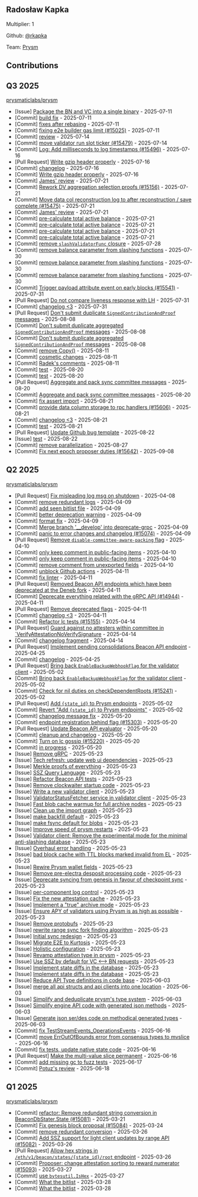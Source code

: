 
## Radosław Kapka
Multiplier: 1

Github: [@rkapka](https://github.com/rkapka)

Team: [Prysm](https://github.com/Prysmaticlabs/Prysm/pulls?q=author%3Arkapka)

## Contributions

## Q3 2025


[prysmaticlabs/prysm](https://github.com/prysmaticlabs/prysm)
* [Issue] [Package the BN and VC into a single binary](https://github.com/OffchainLabs/prysm/issues/15489) - 2025-07-11
* [Commit] [build fix](https://github.com/OffchainLabs/prysm/commit/8f76408f39d00132e28b5c243d80b8c2d03613d8) - 2025-07-11
* [Commit] [fixes after rebasing](https://github.com/OffchainLabs/prysm/commit/e757f687adbd64cc81733131e8da1f99cf6a4101) - 2025-07-11
* [Commit] [fixing e2e builder gas limit (#15025)](https://github.com/OffchainLabs/prysm/commit/4e41d5c61088f6d28d46c028f1b4d4ae00f20d98) - 2025-07-11
* [Commit] [review](https://github.com/OffchainLabs/prysm/commit/ab829629bb896e5d97c6d810166fd9f3cc291e67) - 2025-07-14
* [Commit] [move validator run slot ticker (#15479)](https://github.com/OffchainLabs/prysm/commit/78f8411ad22d8bc792242bf2fc897eaacc97607e) - 2025-07-14
* [Commit] [Log: Add milliseconds to log timestamps (#15496)](https://github.com/OffchainLabs/prysm/commit/9e014da0b91e696976edec05982573aa4f335547) - 2025-07-16
* [Pull Request] [Write gzip header properly](https://github.com/OffchainLabs/prysm/pull/15499) - 2025-07-16
* [Commit] [changelog](https://github.com/OffchainLabs/prysm/commit/b56a0620e9d409b03418a95b23f6d201e8cd1ddd) - 2025-07-16
* [Commit] [Write gzip header properly](https://github.com/OffchainLabs/prysm/commit/f78558d44eaf99365c4ef8dd2f7911df6c2c3649) - 2025-07-16
* [Commit] [James' review](https://github.com/OffchainLabs/prysm/commit/a4cdd6e93b0df448cb0651a494cc42bb41544743) - 2025-07-21
* [Commit] [Rework DV aggregation selection proofs (#15156)](https://github.com/OffchainLabs/prysm/commit/56e8881bc19f4dd8b20ccdfb66abd80b196a0f7c) - 2025-07-21
* [Commit] [Move data col reconstruction log to after reconstruction / save complete (#15475)](https://github.com/OffchainLabs/prysm/commit/da5525096c3388599d1303545ac614e4fb506669) - 2025-07-21
* [Commit] [James' review](https://github.com/OffchainLabs/prysm/commit/0ffdc921ba386d54bd1b3e5c8b1e6697c7053b67) - 2025-07-21
* [Commit] [pre-calculate total active balance](https://github.com/OffchainLabs/prysm/commit/c61768d05f67a843405558b78a1a98d421d71f2a) - 2025-07-21
* [Commit] [pre-calculate total active balance](https://github.com/OffchainLabs/prysm/commit/3b2c8e7743cb53ea7f47413bf87ab30b3864ad2f) - 2025-07-21
* [Commit] [pre-calculate total active balance](https://github.com/OffchainLabs/prysm/commit/67860292556a79ba387371492f50409046bfb76d) - 2025-07-21
* [Commit] [pre-calculate total active balance](https://github.com/OffchainLabs/prysm/commit/9ee4804343f3fe1464cf34602dde71cdc0b8a98b) - 2025-07-21
* [Commit] [remove `slashValidatorFunc` closure](https://github.com/OffchainLabs/prysm/commit/e0e8cb0152cf90891947c283fefffc24f51781fa) - 2025-07-28
* [Commit] [remove balance parameter from slashing functions](https://github.com/OffchainLabs/prysm/commit/c18155716b0b8b339a9ed6fdd9589216490ce367) - 2025-07-30
* [Commit] [remove balance parameter from slashing functions](https://github.com/OffchainLabs/prysm/commit/c2c9f77c918f31205b8060cb5bc53dece8191885) - 2025-07-30
* [Commit] [remove balance parameter from slashing functions](https://github.com/OffchainLabs/prysm/commit/19bd452fb17e5709b9d1f95b98559f8cc0c6e12a) - 2025-07-30
* [Commit] [Trigger payload attribute event on early blocks (#15541)](https://github.com/OffchainLabs/prysm/commit/d7d8764a916dc9c4a43d46c5b5ffbefec2a56507) - 2025-07-31
* [Pull Request] [Do not compare liveness response with LH](https://github.com/OffchainLabs/prysm/pull/15556) - 2025-07-31
* [Commit] [changelog <3](https://github.com/OffchainLabs/prysm/commit/07a0b97205fc5f97a7e5db905520cff7098f1a79) - 2025-07-31
* [Pull Request] [Don't submit duplicate `SignedContributionAndProof` messages](https://github.com/OffchainLabs/prysm/pull/15571) - 2025-08-08
* [Commit] [Don't submit duplicate aggregated `SignedContributionAndProof` messages](https://github.com/OffchainLabs/prysm/commit/7d640d5c693d75ec4e6ea44cf2d8c66d4ec1a05a) - 2025-08-08
* [Commit] [Don't submit duplicate aggregated `SignedContributionAndProof` messages](https://github.com/OffchainLabs/prysm/commit/7c3f2c6144a3b5d281e37a1ed9f3c9edefb68776) - 2025-08-08
* [Commit] [remove Copy()](https://github.com/OffchainLabs/prysm/commit/1091bc25416040b6018efe161c402d739c616a07) - 2025-08-11
* [Commit] [cosmetic changes](https://github.com/OffchainLabs/prysm/commit/7755cd6f3e4ef87b3384e660f8eada545c0ff4aa) - 2025-08-11
* [Commit] [Radek's comments](https://github.com/OffchainLabs/prysm/commit/3b01a5649d341a2d3f11216b04a34308bc15cf83) - 2025-08-11
* [Commit] [test](https://github.com/OffchainLabs/prysm/commit/13f77a16bab61b0f5bbb784b12fe304fcb3b4c11) - 2025-08-20
* [Commit] [test](https://github.com/OffchainLabs/prysm/commit/d03e6ac76246807d405e40c4040b3af4e2bccfcd) - 2025-08-20
* [Pull Request] [Aggregate and pack sync committee messages](https://github.com/OffchainLabs/prysm/pull/15608) - 2025-08-20
* [Commit] [Aggregate and pack sync committee messages](https://github.com/OffchainLabs/prysm/commit/f1227d280458d1f4fea500b531d26b4fde275f60) - 2025-08-20
* [Commit] [fix assert import](https://github.com/OffchainLabs/prysm/commit/8a0deaf5be4dd8b15a873248cfb3edc2e7d0db2e) - 2025-08-21
* [Commit] [provide data column storage to rpc handlers (#15606)](https://github.com/OffchainLabs/prysm/commit/08fb3812b7aac4cd68fb66793ec266ee099fd5c1) - 2025-08-21
* [Commit] [changelog <3](https://github.com/OffchainLabs/prysm/commit/014075a8156c740c98569ccddcdc7740a9785834) - 2025-08-21
* [Commit] [test](https://github.com/OffchainLabs/prysm/commit/ba431967b1b290d4f4d723cd1010aae28735c071) - 2025-08-21
* [Pull Request] [Update Github bug template](https://github.com/OffchainLabs/prysm/pull/15623) - 2025-08-22
* [Issue] [test](https://github.com/OffchainLabs/prysm/issues/15622) - 2025-08-22
* [Commit] [remove parallelization](https://github.com/OffchainLabs/prysm/commit/3e4a35e1051ea6fe1a509577726e772f778fa048) - 2025-08-27
* [Commit] [Fix next epoch proposer duties (#15642)](https://github.com/OffchainLabs/prysm/commit/278b796e431f33b984ad53996f1375c6fde87f87) - 2025-09-08
## Q2 2025


[prysmaticlabs/prysm](https://github.com/prysmaticlabs/prysm)
* [Pull Request] [Fix misleading log msg on shutdown](https://github.com/prysmaticlabs/prysm/pull/13063) - 2025-04-08
* [Commit] [remove redundant logs](https://github.com/OffchainLabs/prysm/commit/50971e85b8e1337c36414357bd3b101727f805a5) - 2025-04-09
* [Commit] [add seen bitlist file](https://github.com/OffchainLabs/prysm/commit/8e8234a070a28ec4bf06c6a71a2760d748cdabbf) - 2025-04-09
* [Commit] [better deprecation warning](https://github.com/OffchainLabs/prysm/commit/6f89bbcb797a75f6256b3ff7267b11ef47091619) - 2025-04-09
* [Commit] [format fix](https://github.com/OffchainLabs/prysm/commit/f8b588786a42411ed51b22e20fcb49e7b3ae7460) - 2025-04-09
* [Commit] [Merge branch '__develop' into deprecate-grpc](https://github.com/OffchainLabs/prysm/commit/26c9d5810f0bc15b013a28789301ad4d8fd55e58) - 2025-04-09
* [Commit] [panic to error changes and changelog (#15074)](https://github.com/OffchainLabs/prysm/commit/08bfaca42d25c4d5691d9b6e7026405e6503c10f) - 2025-04-09
* [Pull Request] [Remove `disable-committee-aware-packing` flag](https://github.com/OffchainLabs/prysm/pull/15162) - 2025-04-10
* [Commit] [only keep comment in public-facing items](https://github.com/OffchainLabs/prysm/commit/d08e9b201cbd4a9d49b554d3745a1d640730f8ca) - 2025-04-10
* [Commit] [only keep comment in public-facing items](https://github.com/OffchainLabs/prysm/commit/a17083edc8ea48c8028cd2dcc44a7c2c76ac9d66) - 2025-04-10
* [Commit] [remove comment from unexported fields](https://github.com/OffchainLabs/prysm/commit/3a24f271488f7735d774b921bbc2fa281639f678) - 2025-04-10
* [Commit] [unblock Github actions](https://github.com/OffchainLabs/prysm/commit/d4b496e60499d6cdda995fe82a52884da1bdd3cd) - 2025-04-11
* [Commit] [fix linter](https://github.com/OffchainLabs/prysm/commit/b47acdcbc21f47726fd063547e116b59cb724abf) - 2025-04-11
* [Pull Request] [Removed Beacon API endpoints which have been deprecated at the Deneb fork](https://github.com/OffchainLabs/prysm/pull/15166) - 2025-04-11
* [Commit] [Deprecate everything related with the gRPC API (#14944)](https://github.com/OffchainLabs/prysm/commit/9d1750ce8682af23822350be8d6a3ae1d9d28f9a) - 2025-04-11
* [Pull Request] [Remove deprecated flags](https://github.com/OffchainLabs/prysm/pull/15165) - 2025-04-11
* [Commit] [changelog <3](https://github.com/OffchainLabs/prysm/commit/0a1642ee8170eeff168ff9a59333fdea23a30733) - 2025-04-11
* [Commit] [Refactor lc tests (#15155)](https://github.com/OffchainLabs/prysm/commit/cd87082f25890409bd626b7bac44897a997a2e21) - 2025-04-14
* [Pull Request] [Guard against no attesters within committee in `VerifyAttestationNoVerifySignature](https://github.com/OffchainLabs/prysm/pull/15169) - 2025-04-14
* [Commit] [changelog fragment](https://github.com/OffchainLabs/prysm/commit/bab3d62c3a5d8f911323ec4c5be26a93da083f6d) - 2025-04-14
* [Pull Request] [Implement pending consolidations Beacon API endpoint](https://github.com/OffchainLabs/prysm/pull/15219) - 2025-04-25
* [Commit] [changelog](https://github.com/OffchainLabs/prysm/commit/275dce04bd3b40f1b413d6eebfcd738e0289f710) - 2025-04-25
* [Pull Request] [Bring back `EnableBackupWebhookFlag` for the validator client](https://github.com/OffchainLabs/prysm/pull/15247) - 2025-05-02
* [Commit] [Bring back `EnableBackupWebhookFlag` for the validator client](https://github.com/OffchainLabs/prysm/commit/e71ab6dfc62424ce0b5ed9d9bea5a74d9b6bd99f) - 2025-05-02
* [Commit] [Check for nil duties on checkDependentRoots (#15241)](https://github.com/OffchainLabs/prysm/commit/8a22df902fb783e37d63f03bf75e53845a3d5070) - 2025-05-02
* [Pull Request] [Add `{state_id}` to Prysm endpoints](https://github.com/OffchainLabs/prysm/pull/15245) - 2025-05-02
* [Commit] [Revert "Add `{state_id}` to Prysm endpoints"](https://github.com/OffchainLabs/prysm/commit/314ec2d14a64a7ea9d6ddc97f8e1d4c1e486a209) - 2025-05-02
* [Commit] [changelog message fix](https://github.com/OffchainLabs/prysm/commit/984c627da9d8dacf154eccb2c1f97232929ef5cf) - 2025-05-20
* [Commit] [endpoint registration behind flag (#15303)](https://github.com/OffchainLabs/prysm/commit/edab1450013e6e5eed632d84d4264367ce15780d) - 2025-05-20
* [Pull Request] [Update Beacon API evaluator](https://github.com/OffchainLabs/prysm/pull/15304) - 2025-05-20
* [Commit] [cleanup and changelog](https://github.com/OffchainLabs/prysm/commit/009955716782c6eaf078b9f8dffdf0caee16aef3) - 2025-05-20
* [Commit] [Turn on lc gossip (#15220)](https://github.com/OffchainLabs/prysm/commit/6df476835ce68fe3c17c3997fbbf3db7558170bc) - 2025-05-20
* [Commit] [in progress](https://github.com/OffchainLabs/prysm/commit/6d9e82e1e4e4d7800e270757d4eb7d284bf9c3aa) - 2025-05-20
* [Issue] [Remove gRPC](https://github.com/OffchainLabs/prysm/issues/15346) - 2025-05-23
* [Issue] [Tech refresh: update web ui dependencies](https://github.com/OffchainLabs/prysm/issues/15345) - 2025-05-23
* [Issue] [Merkle proofs of everything](https://github.com/OffchainLabs/prysm/issues/15344) - 2025-05-23
* [Issue] [SSZ Query Language](https://github.com/OffchainLabs/prysm/issues/15343) - 2025-05-23
* [Issue] [Refactor Beacon API tests](https://github.com/OffchainLabs/prysm/issues/15342) - 2025-05-23
* [Issue] [Remove clockwaiter startup code](https://github.com/OffchainLabs/prysm/issues/15341) - 2025-05-23
* [Issue] [Write a new validator client](https://github.com/OffchainLabs/prysm/issues/15340) - 2025-05-23
* [Issue] [ValidatorStatusFetcher service in validator client](https://github.com/OffchainLabs/prysm/issues/15339) - 2025-05-23
* [Issue] [Fast blob cache warmup for full archive nodes](https://github.com/OffchainLabs/prysm/issues/15338) - 2025-05-23
* [Issue] [Clean up the import graph](https://github.com/OffchainLabs/prysm/issues/15337) - 2025-05-23
* [Issue] [make backfill default](https://github.com/OffchainLabs/prysm/issues/15336) - 2025-05-23
* [Issue] [make fsync default for blobs](https://github.com/OffchainLabs/prysm/issues/15335) - 2025-05-23
* [Issue] [Improve speed of prysm restarts](https://github.com/OffchainLabs/prysm/issues/15334) - 2025-05-23
* [Issue] [Validator client: Remove the experimental mode for the minimal anti-slashing database](https://github.com/OffchainLabs/prysm/issues/15333) - 2025-05-23
* [Issue] [Overhaul error handling](https://github.com/OffchainLabs/prysm/issues/15332) - 2025-05-23
* [Issue] [bad block cache with TTL blocks marked invalid from EL](https://github.com/OffchainLabs/prysm/issues/15331) - 2025-05-23
* [Issue] [Rewire Prysm wallet fields](https://github.com/OffchainLabs/prysm/issues/15330) - 2025-05-23
* [Issue] [Remove pre-electra desposit processing code](https://github.com/OffchainLabs/prysm/issues/15329) - 2025-05-23
* [Issue] [Deprecate syncing from genesis in favour of checkpoint sync](https://github.com/OffchainLabs/prysm/issues/15328) - 2025-05-23
* [Issue] [per-component log control](https://github.com/OffchainLabs/prysm/issues/15327) - 2025-05-23
* [Issue] [Fix the new attestation cache](https://github.com/OffchainLabs/prysm/issues/15326) - 2025-05-23
* [Issue] [Implement a "true" archive mode](https://github.com/OffchainLabs/prysm/issues/15325) - 2025-05-23
* [Issue] [Ensure APY of validators using Prysm is as high as possible](https://github.com/OffchainLabs/prysm/issues/15324) - 2025-05-23
* [Issue] [Remove protobufs](https://github.com/OffchainLabs/prysm/issues/15323) - 2025-05-23
* [Issue] [rewrite range sync fork finding algorithm](https://github.com/OffchainLabs/prysm/issues/15322) - 2025-05-23
* [Issue] [Initial sync redesign](https://github.com/OffchainLabs/prysm/issues/15321) - 2025-05-23
* [Issue] [Migrate E2E to Kurtosis](https://github.com/OffchainLabs/prysm/issues/15320) - 2025-05-23
* [Issue] [Holistic configuration](https://github.com/OffchainLabs/prysm/issues/15319) - 2025-05-23
* [Issue] [Revamp attestation type in prysm](https://github.com/OffchainLabs/prysm/issues/15318) - 2025-05-23
* [Issue] [Use SSZ by default for VC <--> BN requests](https://github.com/OffchainLabs/prysm/issues/15317) - 2025-05-23
* [Issue] [Implement state diffs in the database](https://github.com/OffchainLabs/prysm/issues/15316) - 2025-05-23
* [Issue] [Implement state diffs in the database](https://github.com/OffchainLabs/prysm/issues/15315) - 2025-05-23
* [Issue] [Reduce API Type definitions in code base](https://github.com/OffchainLabs/prysm/issues/15376) - 2025-06-03
* [Issue] [merge all api structs and api clients into one location](https://github.com/OffchainLabs/prysm/issues/15375) - 2025-06-03
* [Issue] [Simplify and deduplicate prysm's type system](https://github.com/OffchainLabs/prysm/issues/15374) - 2025-06-03
* [Issue] [Simplify engine API code with generated json methods](https://github.com/OffchainLabs/prysm/issues/15373) - 2025-06-03
* [Issue] [Generate json ser/des code on methodical generated types](https://github.com/OffchainLabs/prysm/issues/15372) - 2025-06-03
* [Commit] [fix TestStreamEvents_OperationsEvents](https://github.com/OffchainLabs/prysm/commit/f09b579a92576b96b652fc44775a0229667232e0) - 2025-06-16
* [Commit] [move ErrOutOfBounds error from consensus types to mvslice](https://github.com/OffchainLabs/prysm/commit/ecf1254a974e2f724b330dc97025d3322d94f3b2) - 2025-06-16
* [Commit] [fix tests, update native state code](https://github.com/OffchainLabs/prysm/commit/1b7d41b3ce44b709e4fde896302a77d6ed47e140) - 2025-06-16
* [Pull Request] [Make the multi-value slice permanent](https://github.com/OffchainLabs/prysm/pull/15414) - 2025-06-16
* [Commit] [add missing gc to fuzz tests](https://github.com/OffchainLabs/prysm/commit/9dd8b9103006c3242a73c1eda8c7e6dc6cae4362) - 2025-06-17
* [Commit] [Potuz's review](https://github.com/OffchainLabs/prysm/commit/79ba3a319bef1a01de4f8cb74f185a3269d65012) - 2025-06-18
## Q1 2025

[prysmaticlabs/prysm](https://github.com/prysmaticlabs/prysm)
* [Commit] [refactor: Remove redundant string conversion in BeaconDbStater.State (#15081)](https://github.com/prysmaticlabs/prysm/commit/bfa24606c30bfe4b010db548929df187a4434ea3) - 2025-03-21
* [Commit] [Fix genesis block proposal (#15084)](https://github.com/prysmaticlabs/prysm/commit/d7628bab37cf1aa66c143fdd924e4a1abe34e44f) - 2025-03-24
* [Commit] [remove redundant conversion](https://github.com/prysmaticlabs/prysm/commit/8d1e52f6f74f416116a8a7b743cdd19b9945735c) - 2025-03-26
* [Commit] [Add SSZ support for light client updates by range API (#15082)](https://github.com/prysmaticlabs/prysm/commit/38a6a7a4eaa57c65be50743996f221aed6c42621) - 2025-03-26
* [Pull Request] [Allow hex strings in `/eth/v1/beacon/states/{state_id}/root` endpoint](https://github.com/prysmaticlabs/prysm/pull/15098) - 2025-03-26
* [Commit] [Proposer: change attestation sorting to reward numerator (#15093)](https://github.com/prysmaticlabs/prysm/commit/e82f9ccca3d2e3b28d300f56da64e221dcb254ac) - 2025-03-27
* [Commit] [use `bytesutil.IsHex`](https://github.com/prysmaticlabs/prysm/commit/e02033195f969aa58d65bcf6276bf489bdf91438) - 2025-03-27
* [Commit] [What the bitlist](https://github.com/prysmaticlabs/prysm/commit/042d89a0811901d9a3ec2a0940c7157bfe845d52) - 2025-03-28
* [Commit] [What the bitlist](https://github.com/prysmaticlabs/prysm/commit/6476998b308d7eefefa684a0fae1ced9aacf873d) - 2025-03-28
